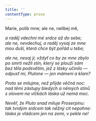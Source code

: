 ```yaml
---
title: ''
contentType: prose
---
```


<section>

Marie, polib mne; ale ne, nelíbej mě,

_a raděj vdechni mé srdce až do sebe;  
ale ne, nevdechuj, a raděj vysaj ze mne  
mou duši, která chce být pořád u tebe;_

</section>

<section>

_ale ne, nesaj ji; vždyť co by ze mne zbylo  
po smrti nežli stín, který se plouží sám  
bez těla podsvětím, jež z lásky učinilo —  
odpusť mi, Plutone — jen mámení a klam?_

</section>

<section>

_Proto se milujme, než přijde věčná noc:  
nad těmi zástupy bledých a němých stínů  
s olovem na víčkách láska už nemá moc._

</section>

<section>

_Nevěř, že Pluto snad miluje Proserpinu:  
tak tvrdým srdcem tak něžný cit nepohne:  
láska je vládcem jen na zemi, v pekle ne!_

</section>
